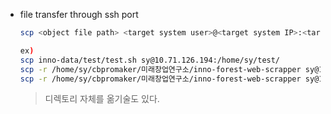- file transfer through ssh port

  ```bash
  scp <object file path> <target system user>@<target system IP>:<target system path>
  
  ex)
  scp inno-data/test/test.sh sy@10.71.126.194:/home/sy/test/
  scp -r /home/sy/cbpromaker/미래창업연구소/inno-forest-web-scrapper sy@10.71.126.216:/home/sy/inno2
  scp -r /home/sy/cbpromaker/미래창업연구소/inno-forest-web-scrapper sy@10.71.126.201:/home/sy/inno2
  ```

  > 디렉토리 자체를 옮기술도 있다.
